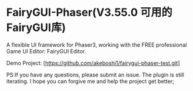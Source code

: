 FairyGUI-Phaser(V3.55.0 可用的FairyGUI库)
====

A flexible UI framework for Phaser3, working with the FREE professional Game UI Editor: FairyGUI Editor.

Demo Project: [https://github.com/akeboshi1/fairygui-phaser-test.git]

PS:If you have any questions, please submit an issue. The plugin is still iterating. I hope you can forgive me and help the project get better;